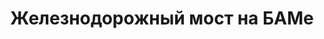 ---
title: 'Железнодорожный мост на БАМе'
location: 'Река Нюкжа'

tags: [2016, all]
category: as-the-first-settlers
---